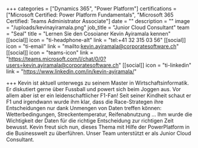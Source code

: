 +++
categories = ["Dynamics 365", "Power Platform"]
certifications = ["Microsoft Certified: Power Platform Fundamentals", "Microsoft 365 Certified: Teams Administrator Associate"]
date = ""
description = ""
image = "/uploads/kevinayiramala.png"
job_title = "Junior Cloud Consultant"
team = "Seal"
title = "Lernen Sie den Cosoianer Kevin Ayiramala kennen"
[[social]]
icon = "ti-headphone-alt"
link = "tel:+41 32 315 03 56"
[[social]]
icon = "ti-email"
link = "mailto:kevin.ayiramala@corporatesoftware.ch"
[[social]]
icon = "teams-icon"
link = "https://teams.microsoft.com/l/chat/0/0?users=kevin.ayiramala@corporatesoftware.ch"
[[social]]
icon = "ti-linkedin"
link = "https://www.linkedin.com/in/kevin-ayiramala/"

+++
Kevin ist aktuell unterwegs zu seinem Master in Wirtschaftsinformatik. Er diskutiert gerne über Fussball und powert sich beim Joggen aus. Vor allem aber ist er ein leidenschaftlicher F1-Fan! Seit seiner Kindheit schaut er F1 und irgendwann wurde ihm klar, dass die Race-Strategen ihre Entscheidungen nur dank Unmengen von Daten treffen können: Wetterbedingungen, Streckentemperatur, Reifenabnutzung … Ihm wurde die Wichtigkeit der Daten für die richtige Entscheidung zur richtigen Zeit bewusst. Kevin freut sich nun, dieses Thema mit Hilfe der PowerPlatform in die Businesswelt zu überführen. Unser Team unterstützt er als Junior Cloud Consultant.